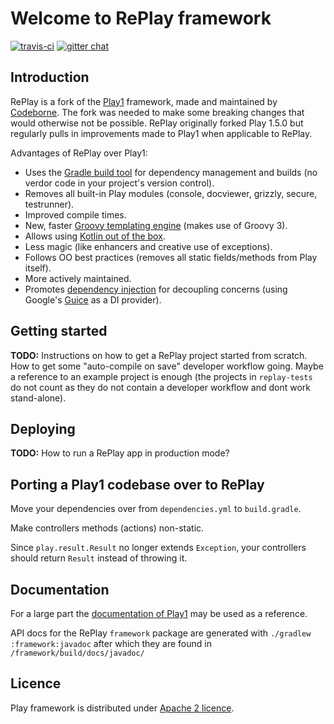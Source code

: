 # Welcome to RePlay framework

[![travis-ci](https://travis-ci.org/codeborne/replay.svg?branch=master)](https://travis-ci.org/codeborne/replay) [![gitter chat](https://badges.gitter.im/codeborne/replay.svg)](https://gitter.im/codeborne/replay)


## Introduction

RePlay is a fork of the [Play1](https://github.com/playframework/play1) framework, made and maintained by [Codeborne](https://codeborne.com).
The fork was needed to make some breaking changes that would otherwise not be possible.
RePlay originally forked Play 1.5.0 but regularly pulls in improvements made to Play1 when applicable to RePlay.

Advantages of RePlay over Play1:

* Uses the [Gradle build tool](https://gradle.org/) for dependency management and builds (no verdor code in your project's version control).
* Removes all built-in Play modules (console, docviewer, grizzly, secure, testrunner).
* Improved compile times.
* New, faster [Groovy templating engine](https://github.com/mbknor/gt-engine) (makes use of Groovy 3).
* Allows using [Kotlin out of the box](/codeborne/replay/tree/master/replay-tests/helloworld-kotlin).
* Less magic (like enhancers and creative use of exceptions).
* Follows OO best practices (removes all static fields/methods from Play itself).
* More actively maintained.
* Promotes [dependency injection](/codeborne/replay/tree/master/replay-tests/dependency-injection) for decoupling concerns (using Google's [Guice](https://github.com/google/guice) as a DI provider).


## Getting started

**TODO:** Instructions on how to get a RePlay project started from scratch. How to get some "auto-compile on save" developer workflow going. Maybe a reference to an example project is enough (the projects in `replay-tests` do not count as they do not contain a developer workflow and dont work stand-alone).


## Deploying

**TODO:** How to run a RePlay app in production mode?


## Porting a Play1 codebase over to RePlay

Move your dependencies over from `dependencies.yml` to `build.gradle`.

Make controllers methods (actions) non-static.

Since `play.result.Result` no longer extends `Exception`, your controllers should return `Result` instead of throwing it.


## Documentation

For a large part the [documentation of Play1](https://www.playframework.com/documentation/1.5.x/home) may be used as a reference. 

API docs for the RePlay `framework` package are generated with `./gradlew :framework:javadoc` after which they are found in `/framework/build/docs/javadoc/` 


## Licence

Play framework is distributed under [Apache 2 licence](http://www.apache.org/licenses/LICENSE-2.0.html).

